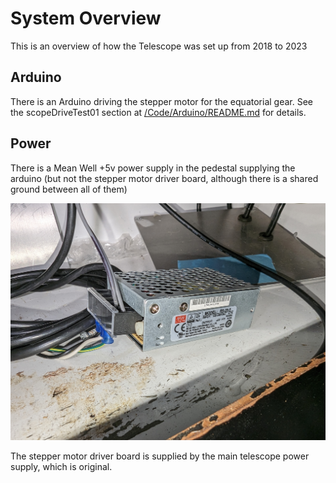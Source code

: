 # System Overview

This is an overview of how the Telescope was set up from 2018 to 2023

## Arduino

There is an Arduino driving the stepper motor for the equatorial gear. See the scopeDriveTest01 section at [/Code/Arduino/README.md](/Code/Arduino/) for details.

## Power

There is a Mean Well +5v power supply in the pedestal supplying the arduino (but not the stepper motor driver board, although there is a shared ground between all of them)

<picture>
  <img alt="Image of arduino power supply" src="/../Documentation/System%20Overview%20as%20of%202023-01-18/img/scope_pictures/2023-01-18%2013.23.43.jpg">
</picture>

The stepper motor driver board is supplied by the main telescope power supply, which is original.

